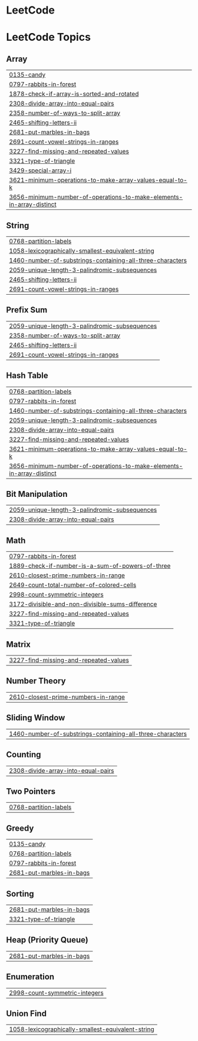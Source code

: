 # LeetCode 

<!---LeetCode Topics Start-->
# LeetCode Topics
## Array
|  |
| ------- |
| [0135-candy](https://github.com/mesumitsingh/LeetCode/tree/master/0135-candy) |
| [0797-rabbits-in-forest](https://github.com/mesumitsingh/LeetCode/tree/master/0797-rabbits-in-forest) |
| [1878-check-if-array-is-sorted-and-rotated](https://github.com/mesumitsingh/LeetCode/tree/master/1878-check-if-array-is-sorted-and-rotated) |
| [2308-divide-array-into-equal-pairs](https://github.com/mesumitsingh/LeetCode/tree/master/2308-divide-array-into-equal-pairs) |
| [2358-number-of-ways-to-split-array](https://github.com/mesumitsingh/LeetCode/tree/master/2358-number-of-ways-to-split-array) |
| [2465-shifting-letters-ii](https://github.com/mesumitsingh/LeetCode/tree/master/2465-shifting-letters-ii) |
| [2681-put-marbles-in-bags](https://github.com/mesumitsingh/LeetCode/tree/master/2681-put-marbles-in-bags) |
| [2691-count-vowel-strings-in-ranges](https://github.com/mesumitsingh/LeetCode/tree/master/2691-count-vowel-strings-in-ranges) |
| [3227-find-missing-and-repeated-values](https://github.com/mesumitsingh/LeetCode/tree/master/3227-find-missing-and-repeated-values) |
| [3321-type-of-triangle](https://github.com/mesumitsingh/LeetCode/tree/master/3321-type-of-triangle) |
| [3429-special-array-i](https://github.com/mesumitsingh/LeetCode/tree/master/3429-special-array-i) |
| [3621-minimum-operations-to-make-array-values-equal-to-k](https://github.com/mesumitsingh/LeetCode/tree/master/3621-minimum-operations-to-make-array-values-equal-to-k) |
| [3656-minimum-number-of-operations-to-make-elements-in-array-distinct](https://github.com/mesumitsingh/LeetCode/tree/master/3656-minimum-number-of-operations-to-make-elements-in-array-distinct) |
## String
|  |
| ------- |
| [0768-partition-labels](https://github.com/mesumitsingh/LeetCode/tree/master/0768-partition-labels) |
| [1058-lexicographically-smallest-equivalent-string](https://github.com/mesumitsingh/LeetCode/tree/master/1058-lexicographically-smallest-equivalent-string) |
| [1460-number-of-substrings-containing-all-three-characters](https://github.com/mesumitsingh/LeetCode/tree/master/1460-number-of-substrings-containing-all-three-characters) |
| [2059-unique-length-3-palindromic-subsequences](https://github.com/mesumitsingh/LeetCode/tree/master/2059-unique-length-3-palindromic-subsequences) |
| [2465-shifting-letters-ii](https://github.com/mesumitsingh/LeetCode/tree/master/2465-shifting-letters-ii) |
| [2691-count-vowel-strings-in-ranges](https://github.com/mesumitsingh/LeetCode/tree/master/2691-count-vowel-strings-in-ranges) |
## Prefix Sum
|  |
| ------- |
| [2059-unique-length-3-palindromic-subsequences](https://github.com/mesumitsingh/LeetCode/tree/master/2059-unique-length-3-palindromic-subsequences) |
| [2358-number-of-ways-to-split-array](https://github.com/mesumitsingh/LeetCode/tree/master/2358-number-of-ways-to-split-array) |
| [2465-shifting-letters-ii](https://github.com/mesumitsingh/LeetCode/tree/master/2465-shifting-letters-ii) |
| [2691-count-vowel-strings-in-ranges](https://github.com/mesumitsingh/LeetCode/tree/master/2691-count-vowel-strings-in-ranges) |
## Hash Table
|  |
| ------- |
| [0768-partition-labels](https://github.com/mesumitsingh/LeetCode/tree/master/0768-partition-labels) |
| [0797-rabbits-in-forest](https://github.com/mesumitsingh/LeetCode/tree/master/0797-rabbits-in-forest) |
| [1460-number-of-substrings-containing-all-three-characters](https://github.com/mesumitsingh/LeetCode/tree/master/1460-number-of-substrings-containing-all-three-characters) |
| [2059-unique-length-3-palindromic-subsequences](https://github.com/mesumitsingh/LeetCode/tree/master/2059-unique-length-3-palindromic-subsequences) |
| [2308-divide-array-into-equal-pairs](https://github.com/mesumitsingh/LeetCode/tree/master/2308-divide-array-into-equal-pairs) |
| [3227-find-missing-and-repeated-values](https://github.com/mesumitsingh/LeetCode/tree/master/3227-find-missing-and-repeated-values) |
| [3621-minimum-operations-to-make-array-values-equal-to-k](https://github.com/mesumitsingh/LeetCode/tree/master/3621-minimum-operations-to-make-array-values-equal-to-k) |
| [3656-minimum-number-of-operations-to-make-elements-in-array-distinct](https://github.com/mesumitsingh/LeetCode/tree/master/3656-minimum-number-of-operations-to-make-elements-in-array-distinct) |
## Bit Manipulation
|  |
| ------- |
| [2059-unique-length-3-palindromic-subsequences](https://github.com/mesumitsingh/LeetCode/tree/master/2059-unique-length-3-palindromic-subsequences) |
| [2308-divide-array-into-equal-pairs](https://github.com/mesumitsingh/LeetCode/tree/master/2308-divide-array-into-equal-pairs) |
## Math
|  |
| ------- |
| [0797-rabbits-in-forest](https://github.com/mesumitsingh/LeetCode/tree/master/0797-rabbits-in-forest) |
| [1889-check-if-number-is-a-sum-of-powers-of-three](https://github.com/mesumitsingh/LeetCode/tree/master/1889-check-if-number-is-a-sum-of-powers-of-three) |
| [2610-closest-prime-numbers-in-range](https://github.com/mesumitsingh/LeetCode/tree/master/2610-closest-prime-numbers-in-range) |
| [2649-count-total-number-of-colored-cells](https://github.com/mesumitsingh/LeetCode/tree/master/2649-count-total-number-of-colored-cells) |
| [2998-count-symmetric-integers](https://github.com/mesumitsingh/LeetCode/tree/master/2998-count-symmetric-integers) |
| [3172-divisible-and-non-divisible-sums-difference](https://github.com/mesumitsingh/LeetCode/tree/master/3172-divisible-and-non-divisible-sums-difference) |
| [3227-find-missing-and-repeated-values](https://github.com/mesumitsingh/LeetCode/tree/master/3227-find-missing-and-repeated-values) |
| [3321-type-of-triangle](https://github.com/mesumitsingh/LeetCode/tree/master/3321-type-of-triangle) |
## Matrix
|  |
| ------- |
| [3227-find-missing-and-repeated-values](https://github.com/mesumitsingh/LeetCode/tree/master/3227-find-missing-and-repeated-values) |
## Number Theory
|  |
| ------- |
| [2610-closest-prime-numbers-in-range](https://github.com/mesumitsingh/LeetCode/tree/master/2610-closest-prime-numbers-in-range) |
## Sliding Window
|  |
| ------- |
| [1460-number-of-substrings-containing-all-three-characters](https://github.com/mesumitsingh/LeetCode/tree/master/1460-number-of-substrings-containing-all-three-characters) |
## Counting
|  |
| ------- |
| [2308-divide-array-into-equal-pairs](https://github.com/mesumitsingh/LeetCode/tree/master/2308-divide-array-into-equal-pairs) |
## Two Pointers
|  |
| ------- |
| [0768-partition-labels](https://github.com/mesumitsingh/LeetCode/tree/master/0768-partition-labels) |
## Greedy
|  |
| ------- |
| [0135-candy](https://github.com/mesumitsingh/LeetCode/tree/master/0135-candy) |
| [0768-partition-labels](https://github.com/mesumitsingh/LeetCode/tree/master/0768-partition-labels) |
| [0797-rabbits-in-forest](https://github.com/mesumitsingh/LeetCode/tree/master/0797-rabbits-in-forest) |
| [2681-put-marbles-in-bags](https://github.com/mesumitsingh/LeetCode/tree/master/2681-put-marbles-in-bags) |
## Sorting
|  |
| ------- |
| [2681-put-marbles-in-bags](https://github.com/mesumitsingh/LeetCode/tree/master/2681-put-marbles-in-bags) |
| [3321-type-of-triangle](https://github.com/mesumitsingh/LeetCode/tree/master/3321-type-of-triangle) |
## Heap (Priority Queue)
|  |
| ------- |
| [2681-put-marbles-in-bags](https://github.com/mesumitsingh/LeetCode/tree/master/2681-put-marbles-in-bags) |
## Enumeration
|  |
| ------- |
| [2998-count-symmetric-integers](https://github.com/mesumitsingh/LeetCode/tree/master/2998-count-symmetric-integers) |
## Union Find
|  |
| ------- |
| [1058-lexicographically-smallest-equivalent-string](https://github.com/mesumitsingh/LeetCode/tree/master/1058-lexicographically-smallest-equivalent-string) |
<!---LeetCode Topics End-->